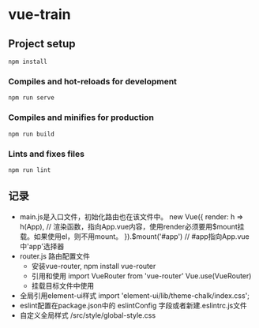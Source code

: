 # vue-train

## Project setup
```
npm install
```

### Compiles and hot-reloads for development
```
npm run serve
```

### Compiles and minifies for production
```
npm run build
```

### Lints and fixes files
```
npm run lint
```
## 记录
  - main.js是入口文件，初始化路由也在该文件中。
      new Vue({
        render: h => h(App), // 渲染函数，指向App.vue内容，使用render必须要用$mount挂载。如果使用el，则不用mount。
      }).$mount('#app') // #app指向App.vue中'app'选择器
  - router.js 路由配置文件
      + 安装vue-router, npm install vue-router
      + 引用和使用
          import VueRouter from 'vue-router'
          Vue.use(VueRouter)
      + 挂载目标文件中使用<router-view></router-view>
  - 全局引用element-ui样式
      import 'element-ui/lib/theme-chalk/index.css';
  - eslint配置在package.json中的 eslintConfig 字段或者新建.eslintrc.js文件
  - 自定义全局样式 /src/style/global-style.css